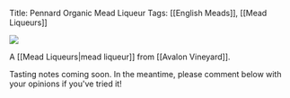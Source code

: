 Title: Pennard Organic Mead Liqueur
Tags: [[English Meads]], [[Mead Liqueurs]]

![](http://avalonvineyard.co.uk/avalonasp/images/meadliqueur_sm.JPG)

A [[Mead Liqueurs|mead liqueur]] from [[Avalon Vineyard]].

Tasting notes coming soon. In the meantime, please comment below with
your opinions if you've tried it!
